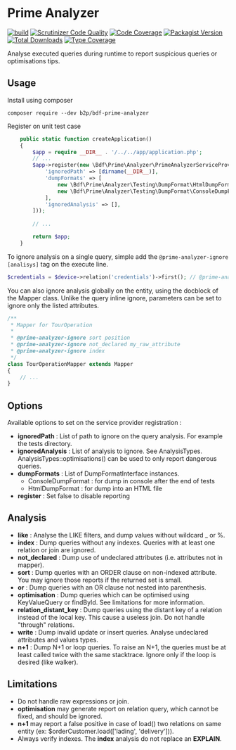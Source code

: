 # Prime Analyzer
[![build](https://github.com/b2pweb/bdf-prime-analyzer/actions/workflows/php.yml/badge.svg)](https://github.com/b2pweb/bdf-prime-analyzer/actions/workflows/php.yml)
[![Scrutinizer Code Quality](https://scrutinizer-ci.com/g/b2pweb/bdf-prime-analyzer/badges/quality-score.png?b=1.0)](https://scrutinizer-ci.com/g/b2pweb/bdf-prime-analyzer/?branch=1.0)
[![Code Coverage](https://scrutinizer-ci.com/g/b2pweb/bdf-prime-analyzer/badges/coverage.png?b=1.0)](https://scrutinizer-ci.com/g/b2pweb/bdf-prime-analyzer/?branch=1.0)
[![Packagist Version](https://img.shields.io/packagist/v/b2pweb/bdf-prime-analyzer.svg)](https://packagist.org/packages/b2pweb/bdf-prime-analyzer)
[![Total Downloads](https://img.shields.io/packagist/dt/b2pweb/bdf-prime-analyzer.svg)](https://packagist.org/packages/b2pweb/bdf-prime-analyzer)
[![Type Coverage](https://shepherd.dev/github/b2pweb/bdf-prime-analyzer/coverage.svg)](https://shepherd.dev/github/b2pweb/bdf-prime-analyzer)

Analyse executed queries during runtime to report suspicious queries or optimisations tips.

## Usage

Install using composer

```
composer require --dev b2p/bdf-prime-analyzer
```

Register on unit test case

```php
    public static function createApplication()
    {
        $app = require __DIR__ . '/../../app/application.php';
        // ...
        $app->register(new \Bdf\Prime\Analyzer\PrimeAnalyzerServiceProvider([
            'ignoredPath' => [dirname(__DIR__)],
            'dumpFormats' => [
                new \Bdf\Prime\Analyzer\Testing\DumpFormat\HtmlDumpFormat(__DIR__.'/prime-report.html'),
                new \Bdf\Prime\Analyzer\Testing\DumpFormat\ConsoleDumpFormat(),
            ],
            'ignoredAnalysis' => [],
        ]));
        
        // ...

        return $app;
    }
```

To ignore analysis on a single query, simple add the `@prime-analyzer-ignore [analisys]` tag on the execute line.

```php
$credentials = $device->relation('credentials')->first(); // @prime-analyzer-ignore optimisation sort
```

You can also ignore analysis globally on the entity, using the docblock of the Mapper class.
Unlike the query inline ignore, parameters can be set to ignore only the listed attributes.

```php
/**
 * Mapper for TourOperation
 *
 * @prime-analyzer-ignore sort position
 * @prime-analyzer-ignore not_declared my_raw_attribute
 * @prime-analyzer-ignore index
 */
class TourOperationMapper extends Mapper
{
    // ...
}
```

## Options

Available options to set on the service provider registration :

- **ignoredPath** : List of path to ignore on the query analysis. For example the tests directory.
- **ignoredAnalysis** : List of analysis to ignore. See AnalysisTypes. AnalysisTypes::optimisations() can be used to only report dangerous queries.
- **dumpFormats** :  List of DumpFormatInterface instances. 
    * ConsoleDumpFormat : for dump in console after the end of tests
    * HtmlDumpFormat : for dump into an HTML file
- **register** : Set false to disable reporting

## Analysis

- **like** : Analyse the LIKE filters, and dump values without wildcard _ or %.
- **index** : Dump queries without any indexes. Queries with at least one relation or join are ignored.
- **not_declared** : Dump use of undeclared attributes (i.e. attributes not in mapper).
- **sort** : Dump queries with an ORDER clause on non-indexed attribute. You may ignore those reports if the returned set is small.
- **or** : Dump queries with an OR clause not nested into parenthesis.
- **optimisation** : Dump queries which can be optimised using KeyValueQuery or findById. See limitations for more information.
- **relation_distant_key** : Dump queries using the distant key of a relation instead of the local key. This cause a useless join. Do not handle "through" relations.
- **write** : Dump invalid update or insert queries. Analyse undeclared attributes and values types.
- **n+1** : Dump N+1 or loop queries. To raise an N+1, the queries must be at least called twice with the same stacktrace. Ignore only if the loop is desired (like walker).

## Limitations

- Do not handle raw expressions or join.
- **optimisation** may generate report on relation query, which cannot be fixed, and should be ignored.
- **n+1** may report a false positive in case of load() two relations on same entity (ex: $orderCustomer.load(['lading', 'delivery'])).
- Always verify indexes. The **index** analysis do not replace an **EXPLAIN**.
